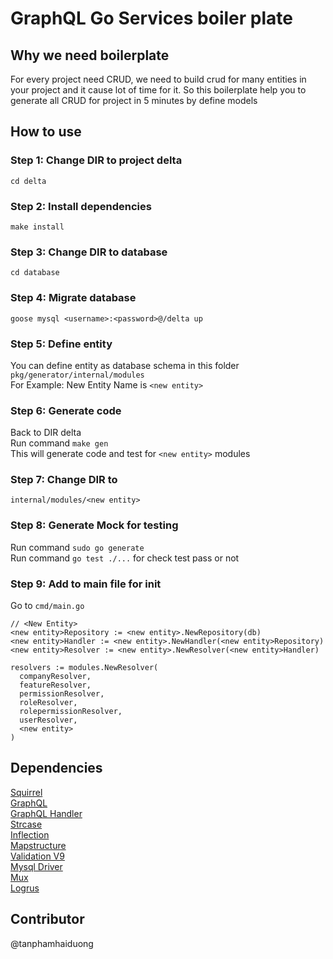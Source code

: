 # GraphQL Go Services boiler plate
## Why we need boilerplate
For every project need CRUD, we need to build crud for many entities in your project and it cause lot of time for it. So this boilerplate help you to generate all CRUD for project in 5 minutes by define models

## How to use
### Step 1: Change DIR to project delta
`cd delta`

### Step 2: Install dependencies
`make install`

### Step 3: Change DIR to database
`cd database`

### Step 4: Migrate database
`goose mysql <username>:<password>@/delta up`

### Step 5: Define entity
You can define entity as database schema in this folder
`pkg/generator/internal/modules`  
For Example: New Entity Name is `<new entity>`

### Step 6: Generate code
Back to DIR delta  
Run command `make gen`  
This will generate code and test for `<new entity>` modules

### Step 7: Change DIR to
`internal/modules/<new entity>`

### Step 8: Generate Mock for testing
Run command `sudo go generate`  
Run command `go test ./...` for check test pass or not

### Step 9: Add to main file for init
Go to `cmd/main.go`
```
// <New Entity>
<new entity>Repository := <new entity>.NewRepository(db)
<new entity>Handler := <new entity>.NewHandler(<new entity>Repository)
<new entity>Resolver := <new entity>.NewResolver(<new entity>Handler)

resolvers := modules.NewResolver(
  companyResolver,
  featureResolver,
  permissionResolver,
  roleResolver,
  rolepermissionResolver,
  userResolver,
  <new entity>
)
```


## Dependencies
[Squirrel](https://github.com/Masterminds/squirrel)  
[GraphQL](https://github.com/graphql-go/graphql)  
[GraphQL Handler](https://github.com/graphql-go/handler)  
[Strcase](https://github.com/iancoleman/strcase)  
[Inflection](https://github.com/jinzhu/inflection)  
[Mapstructure](https://github.com/mitchellh/mapstructure)  
[Validation V9](https://gopkg.in/go-playground/validator.v9)  
[Mysql Driver](https://github.com/go-sql-driver/mysql)  
[Mux](https://github.com/gorilla/mux)  
[Logrus](https://github.com/sirupsen/logrus)
## Contributor
@tanphamhaiduong
